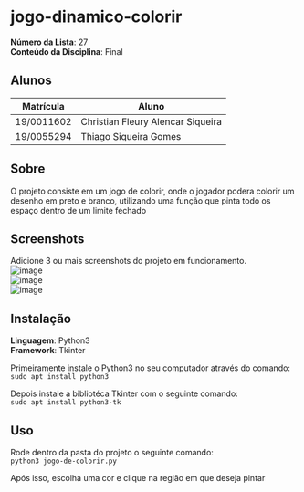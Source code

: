 # jogo-dinamico-colorir

**Número da Lista**: 27<br>
**Conteúdo da Disciplina**: Final<br>

## Alunos

| Matrícula | Aluno           |
| --------- | --------------- |
| 19/0011602 | Christian Fleury Alencar Siqueira |
| 19/0055294 | Thiago Siqueira Gomes |

## Sobre

O projeto consiste em um jogo de colorir, onde o jogador podera colorir um desenho em preto e branco, utilizando uma função que pinta todo os espaço dentro de um limite fechado

## Screenshots
Adicione 3 ou mais screenshots do projeto em funcionamento.<br>
![image](https://user-images.githubusercontent.com/50469574/138789485-855d5bba-33e0-4c68-ae68-c4d7db4b0cfc.png)
<br>
![image](https://user-images.githubusercontent.com/50469574/138789836-fcfec1ae-ea36-49ad-b685-9b8276f3f6f5.png)
<br>
![image](https://user-images.githubusercontent.com/50469574/138789961-95a1b455-0c5b-4ff4-ab33-2c998a4919a2.png)
<br>
## Instalação

**Linguagem**: Python3<br>
**Framework**: Tkinter<br>

Primeiramente instale o Python3 no seu computador através do comando: <br>
``` sudo apt install python3 ```

Depois instale a bibliotéca Tkinter com o seguinte comando: <br>
``` sudo apt install python3-tk ```

## Uso

Rode dentro da pasta do projeto o seguinte comando: <br>
``` python3 jogo-de-colorir.py ``` 

Após isso, escolha uma cor e clique na região em que deseja pintar
 
